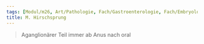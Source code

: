 ```yaml
---
tags: [Modul/m26, Art/Pathologie, Fach/Gastroenterologie, Fach/Embryologie]
title: M. Hirschsprung
---
```

> Aganglionärer Teil immer ab Anus nach oral